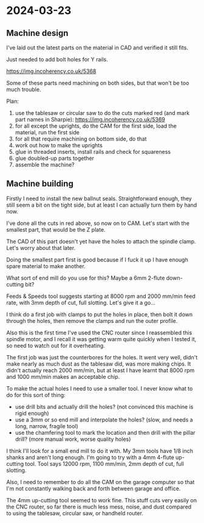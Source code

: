 # 2024-03-23

## Machine design

I've laid out the latest parts on the material in CAD and verified it still fits.

Just needed to add bolt holes for Y rails.

https://img.incoherency.co.uk/5368

Some of these parts need machining on both sides, but that won't be too much trouble.

Plan:

1. use the tablesaw or circular saw to do the cuts marked red (and mark part names in Sharpie): https://img.incoherency.co.uk/5369
2. for all except the uprights, do the CAM for the first side, load the material, run the first side
3. for all that require machining on bottom side, do that
4. work out how to make the uprights
5. glue in threaded inserts, install rails and check for squareness
6. glue doubled-up parts together
7. assemble the machine?

## Machine building

Firstly I need to install the new ballnut seals. Straightforward enough, they still seem a bit on the tight
side, but at least I can actually turn them by hand now.

I've done all the cuts in red above, so now on to CAM. Let's start with the smallest part, that would be the
Z plate.

The CAD of this part doesn't yet have the holes to attach the spindle clamp. Let's worry about that later.

Doing the smallest part first is good because if I fuck it up I have enough spare material to make another.

What sort of end mill do you use for this? Maybe a 6mm 2-flute down-cutting bit?

Feeds & Speeds tool suggests starting at 8000 rpm and 2000 mm/min feed rate, with 3mm depth of cut, full
slotting. Let's give it a go...

I think do a first job with clamps to put the holes in place, then bolt it down through the holes, then remove
the clamps and run the outer profile.

Also this is the first time I've used the CNC router since I reassembled this spindle motor, and I recall
it was getting warm quite quickly when I tested it, so need to watch out for it overheating.

The first job was just the counterbores for the holes. It went very well, didn't make nearly as much dust
as the tablesaw did, was more making chips. It didn't actually reach 2000 mm/min, but at least I have
learnt that 8000 rpm and 1000 mm/min makes an acceptable chip.

To make the actual holes I need to use a smaller tool. I never know what to do for this sort of thing:

 * use drill bits and actually drill the holes? (not convinced this machine is rigid enough)
 * use a 3mm or so end mill and interpolate the holes? (slow, and needs a long, narrow, fragile tool)
 * use the chamfering tool to mark the location and then drill with the pillar drill? (more manual work, worse quality holes)

I think I'll look for a small end mill to do it with. My 3mm tools have 1/8 inch shanks and aren't long enough.
I'm going to try with a 4mm 4-flute up-cutting tool. Tool says 12000 rpm, 1100 mm/min, 2mm depth of cut, full
slotting.

Also, I need to remember to do all the CAM on the garage computer so that I'm not constantly walking back
and forth between garage and office.

The 4mm up-cutting tool seemed to work fine. This stuff cuts very easily on the CNC router, so far there
is much less mess, noise, and dust compared to using the tablesaw, circular saw, or handheld router.
